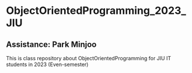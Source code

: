 # ObjectOrientedProgramming_2023_JIU
## Assistance: Park Minjoo

This is class repository about ObjectOrientedProgramming for JIU IT students in 2023 (Even-semester)
